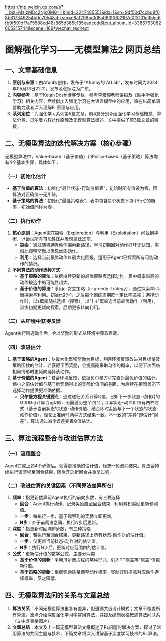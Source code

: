 https://mp.weixin.qq.com/s?__biz=MzIzMDc2Njc0MQ==&mid=2247485551&idx=1&sn=9df50d7ccbd8f08b817349254b0c7054&chksm=e8af2995dfd8a0831f002197d0f3131c955c6fb9f591df7a75588cd48e865d365c185eadecdd&cur_album_id=3386763082605215744&scene=189#wechat_redirect                


# 图解强化学习——无模型算法2 网页总结



## 一、文章基础信息
1. **原创与来源**：由Afunby创作，发布于“Afunby的 AI Lab”，发布时间为2024年05月13日22:11，发布地点标注为广东。
2. **内容参考**：基于Ketan Doshi博客专栏，参考李宏毅老师讲稿及《动手学强化学习》相关内容，后续拟加入强化学习在大语言模型中的应用，旨在以简单语言助力读者深入理解RL原理与应用。
3. **系列定位**：为强化学习系列第5篇文章，前4篇分别介绍强化学习基础概念、算法分类、贝尔曼方程运作原理及无模型算法概述，文中提供了前3篇文章的链接。


## 二、无模型算法的迭代解决方案（核心步骤）
无模型算法中，Value-based（基于价值）和Policy-based（基于策略）算法均有4个基本步骤，具体如下：

### （一）初始化估计
- **基于价值的算法**：初始化“最佳状态-行动价值表”，初始时所有值设为零，因算法对正确值一无所知。
- **基于策略的算法**：初始化“最佳策略表”，表中包含每个状态下每个行动的概率，初始值同样为零。

### （二）执行动作
1. **核心原则**：Agent需在探索（Exploration）与利用（Exploitation）间找到平衡，以尝试所有可能路径并发现最佳选项。
    - **探索**：通过随机选择动作探索新路径，学习初期因对动作好坏无认知，需借此观察奖励以发现优质动作。
    - **利用**：选择当前最优动作以最大化回报，适用于Agent已探索所有可能动作的情况。
2. **不同算法的动作选择方式**
    - **基于策略的算法**：依据持续更新的最优策略表选择动作，表中概率越高的动作被选中的可能性越大。
    - **基于价值的算法**：采用ε-贪婪策略（ε-greedy strategy），通过探索率ε平衡探索与利用。初始ε设为1，之后每个训练周期按一定比率递减；选择动作时，以ε概率随机选择（探索），以“1-ε”概率选当前最优动作（利用），训练初期更倾向探索，后期更多转向利用。

### （三）从环境中获得反馈
Agent执行所选动作后，会以奖励的形式从环境中获取反馈。

### （四）改进估计
1. **基于策略的Agent**：以最大化累积奖励为目标，利用环境反馈改进对目标量及策略函数的估计，若获得正面奖励，会提高刚采取动作的概率，以便下次面临相同情形时更倾向选择该动作。
2. **基于价值的Agent**：结合环境反馈，依据贝尔曼方程完善对最优价值的估计，缩小之前估计值与基于新奖励得出的实际价值间的差距，为后续在相同状态下选择动作提供更准确依据。
    - **贝尔曼方程关键要点**：通过递归关系计算Q值，已知下一步状态-动作对的Q值即可计算当前Q值，无需遍历整个回合；计算状态-动作价值有两种方式（基于当前状态的状态-动作价值、结合即时奖励与下一个状态的状态-动作价值），理论上准确时两种方式结果一致，不一致的“差异”即估计“误差”，算法通过减少误差完善Q值估计。


## 三、算法流程整合与改进估算方法
### （一）流程整合
Agent完成上述4个步骤后，获得更准确的估计值，标志一轮流程结束。算法会持续执行该流程至回合结束，随后开启新回合并重复过程。

### （二）改进估算的关键因素（不同算法差异所在）
1. **频率**：指更新估算前Agent执行的前向步数，有三种选择
    - **回合**：Agent执行动作、记录奖励直至回合结束，利用累积奖励更新预测值。
    - **一步**：每执行一步，基于观察到的奖励立即更新。
    - **N步**：介于前两者之间，执行N步后更新。
2. **深度**：指更新时回溯的步数，有三种策略
    - **回合**：若执行至回合结束，更新路径上所有状态-动作对的估计值。
    - **一步**：仅更新当前状态-动作对的估计值。
    - **N步**：执行N步后，更新对应范围内的估计值。
3. **公式**：更新估计值的数学公式，主要分两类
    - **基于价值的更新**：采用贝尔曼方程的某种形式，引入TD误差等“误差”值更新Q值。
    - **基于策略的更新**：根据奖励质量调整动作概率，奖励好则提高对应动作选择概率，反之降低。


## 四、无模型算法间的关系与文章总结
1. **算法关系**：不同无模型算法虽各有差异，但遵循共通设计模式；文章不覆盖所有算法，重点介绍深度强化学习中常用算法，并提及编制表格概述算法间联系（文中含表格图片）。
2. **文章总结**：本文及上一篇无模型算法文章概述了RL问题的解决方案，探讨了常用算法的共同主题与技术，下篇文章将深入讲解基于深度学习技术的RL算法。
